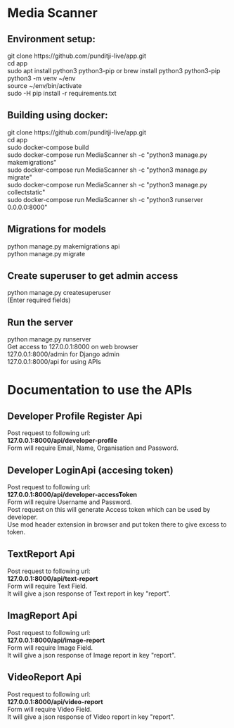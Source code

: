 # Media Scanner
## Environment setup:
<p>git clone https://github.com/punditji-live/app.git <br>
cd app <br>
sudo apt install python3 python3-pip or brew install python3 python3-pip<br> 
python3 -m venv ~/env <br>
source ~/env/bin/activate <br>
sudo -H pip install -r requirements.txt</p>

## Building using docker:
<p>git clone https://github.com/punditji-live/app.git <br>
cd app <br>
sudo docker-compose build<br>
sudo docker-compose run MediaScanner sh -c "python3 manage.py makemigrations"<br>
sudo docker-compose run MediaScanner sh -c "python3 manage.py migrate"<br>
sudo docker-compose run MediaScanner sh -c "python3 manage.py collectstatic"<br>
sudo docker-compose run MediaScanner sh -c "python3 runserver 0.0.0.0:8000"
</p>

## Migrations for models
<p>python manage.py makemigrations api <br>
python manage.py migrate</p>

## Create superuser to get admin access
<p>python manage.py createsuperuser <br>
(Enter required fields) </p>

## Run the server
<p>python manage.py runserver <br>
Get access to 127.0.0.1:8000 on web browser <br>
127.0.0.1:8000/admin for Django admin <br>
127.0.0.1:8000/api for using APIs</p>

# Documentation to use the APIs
## Developer Profile Register Api
<p>Post request to following url: <br>
<b>127.0.0.1:8000/api/developer-profile</b> <br>
Form will require Email, Name, Organisation and Password.</p>

## Developer LoginApi (accesing token)
<p>Post request to following url: <br>
<b>127.0.0.1:8000/api/developer-accessToken</b> <br>
Form will require Username and Password. <br>
Post request on this will generate Access token which can be used by developer. <br>
Use mod header extension in browser and put token there to give excess to token.</p>

## TextReport Api
<p>Post request to following url: <br>
<b>127.0.0.1:8000/api/text-report</b> <br>
Form will require Text Field.<br>
It will give a json response of Text report in key "report".</p>

## ImagReport Api
<p>Post request to following url: <br>
<b>127.0.0.1:8000/api/image-report</b> <br>
Form will require Image Field.<br>
It will give a json response of Image report in key "report".</p>

## VideoReport Api
<p>Post request to following url: <br>
<b>127.0.0.1:8000/api/video-report</b> <br>
Form will require Video Field.<br>
It will give a json response of Video report in key "report".</p>

